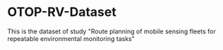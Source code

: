 # OTOP-RV-Dataset
This is the dataset of study "Route planning of mobile sensing fleets for repeatable environmental monitoring tasks"
